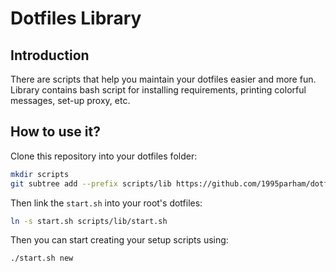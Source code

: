 # Dotfiles Library

## Introduction

There are scripts that help you maintain your dotfiles easier and more fun.
Library contains bash script for installing requirements, printing colorful messages, set-up proxy, etc.

## How to use it?

Clone this repository into your dotfiles folder:

```bash
mkdir scripts
git subtree add --prefix scripts/lib https://github.com/1995parham/dotfiles.lib.git main --squash
```

Then link the `start.sh` into your root's dotfiles:

```bash
ln -s start.sh scripts/lib/start.sh
```

Then you can start creating your setup scripts using:

```bash
./start.sh new
```
